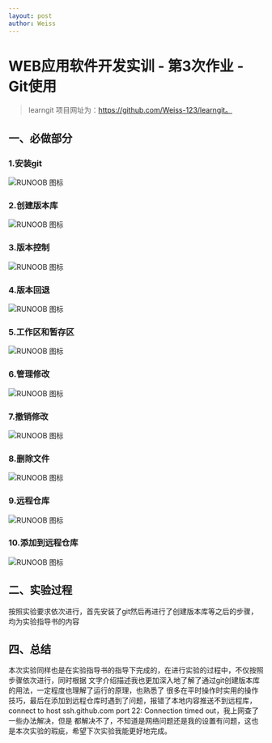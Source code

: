 ```yaml
---
layout: post
author: Weiss
---
```

# WEB应用软件开发实训 - 第3次作业 - Git使用
> learngit 项目网址为：https://github.com/Weiss-123/learngit。
## 一、必做部分
### 1.安装git
![RUNOOB 图标](https://note.youdao.com/yws/api/personal/file/WEB1710a0a88f1619f28122e15f37c8f7b8?method=download&shareKey=6118d3fa7c678afe19b609f00a428138)  
### 2.创建版本库
![RUNOOB 图标](https://note.youdao.com/yws/api/personal/file/WEB367485a540d470132cf3a90e9c9d0c85?method=download&shareKey=416f0718a5c965d69a4d172ede873ebf)  
### 3.版本控制
![RUNOOB 图标](https://note.youdao.com/yws/api/personal/file/WEB90b77be5482e9d2ad5b1701ef1485f44?method=download&shareKey=d27c57434a8f059063e8da26df4067a9)  
### 4.版本回退
![RUNOOB 图标](https://note.youdao.com/yws/api/personal/file/WEBa2ca28025822b660a103fe0c5e56fe0f?method=download&shareKey=2909fda17e9325894bdd39f50ece73eb)  
### 5.工作区和暂存区
![RUNOOB 图标](https://note.youdao.com/yws/api/personal/file/WEBb737a4b9af38b785feccb70755f41f6a?method=download&shareKey=1f482f4864486da71f1fd26dd1c801a2)  
### 6.管理修改
![RUNOOB 图标](https://note.youdao.com/yws/api/personal/file/WEB426187a036c79667b328be20983e5a54?method=download&shareKey=ed5a9032e60cf84138898256866e1afc)  
### 7.撤销修改
![RUNOOB 图标](https://note.youdao.com/yws/api/personal/file/WEBbf06133184640daa1ac88442088bd91e?method=download&shareKey=5c7874c26503d623857b6764d9a1fa75)  
### 8.删除文件
![RUNOOB 图标](https://note.youdao.com/yws/api/personal/file/WEBcdeb8813a5e8506a25bf0089778f41e5?method=download&shareKey=3a46019f692f01498b0dd75deb75c867)  
### 9.远程仓库
![RUNOOB 图标](https://note.youdao.com/yws/api/personal/file/WEB2462b7a7a32cc0c8579c51af5a741c0d?method=download&shareKey=edf7d7778038d8af44c12c952e3d96cc)  
### 10.添加到远程仓库
![RUNOOB 图标](https://note.youdao.com/yws/api/personal/file/WEB93b87f0e381c8aae84ad4d236bdddea4?method=download&shareKey=bc4ea649aa13439640cafb6f4eed218c)  
## 二、实验过程
按照实验要求依次进行，首先安装了git然后再进行了创建版本库等之后的步骤，均为实验指导书的内容

## 四、总结
本次实验同样也是在实验指导书的指导下完成的，在进行实验的过程中，不仅按照步骤依次进行，同时根据
文字介绍描述我也更加深入地了解了通过git创建版本库的用法，一定程度也理解了运行的原理，也熟悉了
很多在平时操作时实用的操作技巧，最后在添加到远程仓库时遇到了问题，报错了本地内容推送不到远程库，
connect to host ssh.github.com port 22: Connection timed out，我上网查了一些办法解决，但是
都解决不了，不知道是网络问题还是我的设置有问题，这也是本次实验的瑕疵，希望下次实验我能更好地完成。
